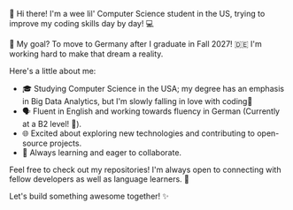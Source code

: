 👋 Hi there! I'm a wee lil' Computer Science student in the US, trying to improve my coding skills day by day! 💻

🚀 My goal? To move to Germany after I graduate in Fall 2027! 🇩🇪 I'm working hard to make that dream a reality.

Here's a little about me:

* 🎓 Studying Computer Science in the USA; my degree has an emphasis in Big Data Analytics, but I'm slowly falling in love with coding💙
* 🗣️ Fluent in English and working towards fluency in German (Currently at a B2 level! 🎉).
* 🌐 Excited about exploring new technologies and contributing to open-source projects.
* 🌱 Always learning and eager to collaborate.

Feel free to check out my repositories! I'm always open to connecting with fellow developers as well as language learners. 🤝

Let's build something awesome together! ✨
